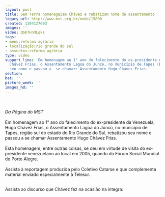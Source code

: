 ```yaml
---
layout: post
title: Sem Terra homenageiam Chávez e rebatizam nome de assentamento
legacy_url: http://www.mst.org.br/node/15800
created: 1394127603
images: ''
video: QSK7HnMLqks
tags:
- menu:reforma agrária
- localização:rio grande do sul
- assuntos:reforma agrária
type: video
support_line: 'Em homenagem ao 1° ano do falecimento do ex-presidente da Venezuela,  Hugo
  Chávez Frias, o Assentamento Lagoa do Junco, no município de Tapes (RS), rebatizou
  seu nome e passou a  se chamar: Assentamento Hugo Chávez Frias.'
section: 
hat: ''
picture_week: ''
images_hd: ''
---
```

<p><br><em><br>Da Página do MST</em><br><br>Em homenagem ao 1° ano do falecimento do ex-presidente da Venezuela, Hugo Chávez Frias, o Assentamento Lagoa do Junco, no município de Tapes, região sul do estado do Rio Grande do Sul, rebatizou seu nome e passou a se chamar Assentamento Hugo Chávez Frias.<br><br>Esta homenagem, entre outras coisas, se deu em virtude de visita do ex-presidente venezuelano ao local em 2005, quando do Fórum Social Mundial de Porto Alegre.<br><br>Assista à reportagem produzida pelo Coletivo Catarse e que complementa material enviado especialmente à Telesur.</p><p><object data="http://www.youtube.com/v/RUjjtVqAnsE#t" type="application/x-shockwave-flash" height="500" width="600"><param name="data" value="http://www.youtube.com/v/RUjjtVqAnsE#t"><param name="src" value="http://www.youtube.com/v/RUjjtVqAnsE#t"></object></p><p><br>Assista ao discurso que Chávez fez na ocasião na íntegra:<br><br>&nbsp;<object data="http://www.youtube.com/v/QSK7HnMLqks" type="application/x-shockwave-flash" height="300" width="400"><param name="data" value="http://www.youtube.com/v/QSK7HnMLqks"><param name="src" value="http://www.youtube.com/v/QSK7HnMLqks"></object></p>
